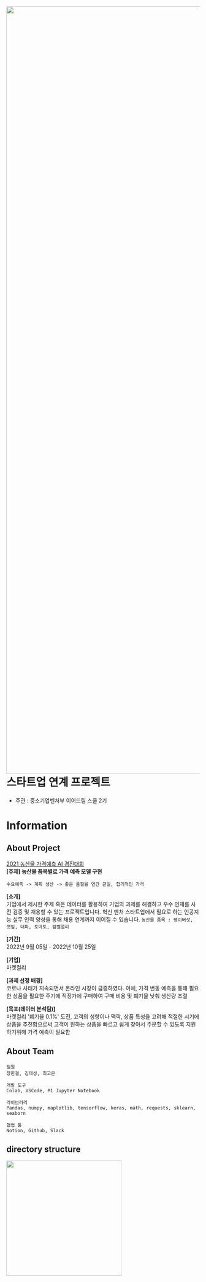 <img src="https://github.com/yeardream2-KurlyProject/products_price_predict/blob/main/%EC%9D%B4%EC%96%B4%EB%93%9C%EB%A6%BC%EC%8A%A4%EC%BF%A8.png" width="2000" style="float:left" />

# 스타트업 연계 프로젝트 
 - 주관 : 중소기업벤처부 이어드림 스쿨 2기

# Information
## About Project
[2021 농산물 가격예측 AI 경진대회](https://dacon.io/competitions/official/235801/overview/description)<br>
**[주제] 농산물 품목별로 가격 예측 모델 구현**<br>
```
수요예측 -> 계획 생산 -> 좋은 품질을 연간 균일, 합리적인 가격
```

**[소개]**<br>
기업에서 제시한 주제 혹은 데이터를 활용하여 기업의 과제를 해결하고 우수 인재를 사전 검증 및 채용할 수 있는 프로젝트입니다. 혁신 벤처 스타트업에서 필요로 하는 인공지능 실무 인력 양성을 통해 채용 연계까지 이어질 수 있습니다.
```농산물 품목 : 팽이버섯, 깻잎, 대파, 토마토, 캠벨얼리```

**[기간]**<br>
2022년 9월 05일 - 2022년 10월 25일

**[기업]**<br>
마켓컬리

**[과제 선정 배경]**<br>
코로나 사태가 지속되면서 온라인 시장이 급증하였다. 이에, 가격 변동 예측을 통해 필요한 상품을 필요한 주기에 적정가에 구매하여 구매 비용 및 폐기율 낮춰 생산량 조절

**[목표(데이터 분석팀)]**<br>
마켓컬리 '폐기율 0.1%' 도전, 고객의 성향이나 맥락, 상품 특성을 고려해 적절한 시기에 상품을 추천함으로써 고객이 원하는 상품을 빠르고 쉽게 찾아서 주문할 수 있도록 지원하기위해 가격 예측이 필요함

## About Team
```
팀원 
장한결, 김태성, 최고은

개발 도구
Colab, VSCode, M1 Jupyter Notebook

라이브러리 
Pandas, numpy, maplotlib, tensorflow, keras, math, requests, sklearn, seaborn

협업 툴
Notion, Github, Slack
```

## directory structure
<img src="https://github.com/yeardream2-KurlyProject/products_price_predict/blob/main/directory%20structure.png" width="300" style="float:left" />
